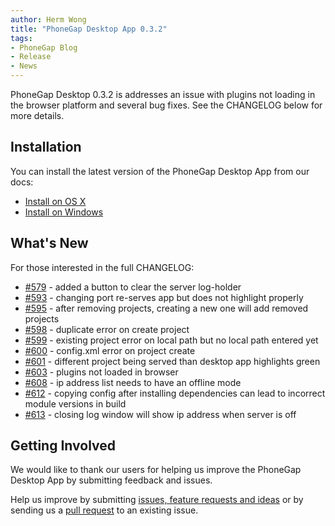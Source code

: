 ```yaml
---
author: Herm Wong
title: "PhoneGap Desktop App 0.3.2"
tags:
- PhoneGap Blog
- Release
- News
---
```


PhoneGap Desktop 0.3.2 is addresses an issue with plugins not loading in the browser platform and several bug fixes. See the CHANGELOG below for more details.

## Installation ##

You can install the latest version of the PhoneGap Desktop App from our docs:

- [Install on OS X](http://docs.phonegap.com/references/desktop-app/install/mac/)
- [Install on Windows](http://docs.phonegap.com/references/desktop-app/install/win/)

## What's New ##

For those interested in the full CHANGELOG:

- [#579](https://github.com/phonegap/phonegap-app-desktop/issues/579) - added a button to clear the server log-holder
- [#593](https://github.com/phonegap/phonegap-app-desktop/issues/593) - changing port re-serves app but does not highlight properly
- [#595](https://github.com/phonegap/phonegap-app-desktop/issues/595) - after removing projects, creating a new one will add removed projects
- [#598](https://github.com/phonegap/phonegap-app-desktop/issues/598) - duplicate error on create project
- [#599](https://github.com/phonegap/phonegap-app-desktop/issues/599) - existing project error on local path but no local path entered yet
- [#600](https://github.com/phonegap/phonegap-app-desktop/issues/600) - config.xml error on project create
- [#601](https://github.com/phonegap/phonegap-app-desktop/issues/601) - different project being served than desktop app highlights green
- [#603](https://github.com/phonegap/phonegap-app-desktop/issues/603) - plugins not loaded in browser
- [#608](https://github.com/phonegap/phonegap-app-desktop/issues/608) - ip address list needs to have an offline mode
- [#612](https://github.com/phonegap/phonegap-app-desktop/issues/612) - copying config after installing dependencies can lead to incorrect module versions in build
- [#613](https://github.com/phonegap/phonegap-app-desktop/issues/613) - closing log window will show ip address when server is off

## Getting Involved ##

We would like to thank our users for helping us improve the PhoneGap Desktop App by submitting feedback and issues.

Help us improve by submitting [issues, feature requests and ideas](https://github.com/phonegap/phonegap-app-desktop/issues) or by sending us a [pull request](https://github.com/phonegap/phonegap-app-desktop) to an existing issue.
